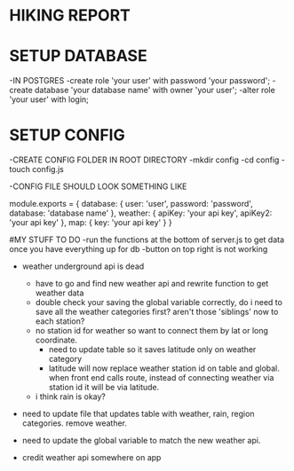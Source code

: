 # HIKING REPORT

# SETUP DATABASE
-IN POSTGRES
  -create role 'your user' with password 'your password';
  -create database 'your database name' with owner 'your user';
  -alter role 'your user' with login;
# SETUP CONFIG
-CREATE CONFIG FOLDER IN ROOT DIRECTORY
  -mkdir config
  -cd config
  -touch config.js

-CONFIG FILE SHOULD LOOK SOMETHING LIKE

  module.exports = {
  database: {
    user: 'user',
    password: 'password',
    database: 'database name'
  },
  weather: {
    apiKey: 'your api key',
    apiKey2: 'your api key'
  },
  map: {
    key: 'your api key'
  }
}


#MY STUFF TO DO
-run the functions at the bottom of server.js to get data once you have everything up for db
-button on top right is not working
- weather underground api is dead 
  - have to go and find new weather api and rewrite function to get weather data 
  - double check your saving the global variable correctly, do i need to save all the weather categories first? aren't those 'siblings' now to each station?
  - no station id for weather so want to connect them by lat or long coordinate. 
    - need to update table so it saves latitude only on weather category
    - latitude will now replace weather station id on table and global. when front end calls route, instead of connecting weather via station id it will be via latitude. 
  - i think rain is okay? 


- need to update file that updates table with weather, rain, region categories. remove weather. 
- need to update the global variable to match the new weather api. 
- credit weather api somewhere on app
